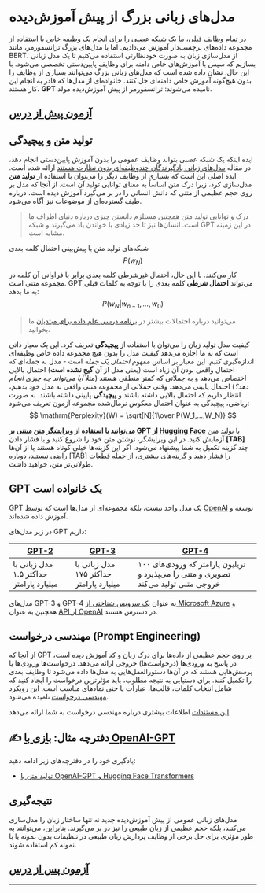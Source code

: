 <!--
CO_OP_TRANSLATOR_METADATA:
{
  "original_hash": "97836d30a6bec736f8e3b4411c572bc2",
  "translation_date": "2025-09-23T12:34:48+00:00",
  "source_file": "lessons/5-NLP/20-LangModels/README.md",
  "language_code": "fa"
}
-->
# مدل‌های زبانی بزرگ از پیش آموزش‌دیده

در تمام وظایف قبلی، ما یک شبکه عصبی را برای انجام یک وظیفه خاص با استفاده از مجموعه داده‌های برچسب‌دار آموزش می‌دادیم. اما با مدل‌های بزرگ ترانسفورمر، مانند BERT، از مدل‌سازی زبان به صورت خودنظارتی استفاده می‌کنیم تا یک مدل زبانی بسازیم که سپس با آموزش‌های خاص دامنه برای وظایف پایین‌دستی تخصصی می‌شود. با این حال، نشان داده شده است که مدل‌های زبانی بزرگ می‌توانند بسیاری از وظایف را بدون هیچ‌گونه آموزش خاص دامنه‌ای حل کنند. خانواده‌ای از مدل‌ها که قادر به انجام این کار هستند، **GPT** نامیده می‌شوند: ترانسفورمر از پیش آموزش‌دیده مولد.

## [آزمون پیش از درس](https://ff-quizzes.netlify.app/en/ai/quiz/39)

## تولید متن و پیچیدگی

ایده اینکه یک شبکه عصبی بتواند وظایف عمومی را بدون آموزش پایین‌دستی انجام دهد، در مقاله [مدل‌های زبانی یادگیرندگان چندوظیفه‌ای بدون نظارت هستند](https://cdn.openai.com/better-language-models/language_models_are_unsupervised_multitask_learners.pdf) ارائه شده است. ایده اصلی این است که بسیاری از وظایف دیگر را می‌توان با استفاده از **تولید متن** مدل‌سازی کرد، زیرا درک متن اساساً به معنای توانایی تولید آن است. از آنجا که مدل بر روی حجم عظیمی از متنی که دانش انسانی را در بر می‌گیرد آموزش دیده است، درباره طیف گسترده‌ای از موضوعات نیز آگاه می‌شود.

> درک و توانایی تولید متن همچنین مستلزم دانستن چیزی درباره دنیای اطراف ما است. انسان‌ها نیز تا حد زیادی با خواندن یاد می‌گیرند و شبکه GPT در این زمینه مشابه است.

شبکه‌های تولید متن با پیش‌بینی احتمال کلمه بعدی $$P(w_N)$$ کار می‌کنند. با این حال، احتمال غیرشرطی کلمه بعدی برابر با فراوانی آن کلمه در مجموعه متنی است. GPT می‌تواند **احتمال شرطی** کلمه بعدی را با توجه به کلمات قبلی به ما بدهد: $$P(w_N | w_{n-1}, ..., w_0)$$

> می‌توانید درباره احتمالات بیشتر در [برنامه درسی علم داده برای مبتدیان](https://github.com/microsoft/Data-Science-For-Beginners/tree/main/1-Introduction/04-stats-and-probability) ما بخوانید.

کیفیت مدل تولید زبان را می‌توان با استفاده از **پیچیدگی** تعریف کرد. این یک معیار ذاتی است که به ما اجازه می‌دهد کیفیت مدل را بدون هیچ مجموعه داده خاص وظیفه‌ای اندازه‌گیری کنیم. این معیار بر اساس مفهوم *احتمال یک جمله* است - مدل به جمله‌ای که احتمال واقعی بودن آن زیاد است (یعنی مدل از آن **گیج نشده است**) احتمال بالایی اختصاص می‌دهد و به جملاتی که کمتر منطقی هستند (مثلاً *آیا می‌تواند چه چیزی انجام دهد؟*) احتمال پایینی می‌دهد. وقتی جملاتی از مجموعه متنی واقعی به مدل خود بدهیم، انتظار داریم که احتمال بالایی داشته باشند و **پیچیدگی** پایینی داشته باشند. به صورت ریاضی، پیچیدگی به عنوان احتمال معکوس نرمال‌شده مجموعه آزمون تعریف می‌شود:
$$
\mathrm{Perplexity}(W) = \sqrt[N]{1\over P(W_1,...,W_N)}
$$ 

**می‌توانید با استفاده از [ویرایشگر متن مبتنی بر GPT از Hugging Face](https://transformer.huggingface.co/doc/gpt2-large)** با تولید متن آزمایش کنید. در این ویرایشگر، نوشتن متن خود را شروع کنید و با فشار دادن **[TAB]** چند گزینه تکمیل به شما پیشنهاد می‌شود. اگر این گزینه‌ها خیلی کوتاه هستند یا از آن‌ها راضی نیستید، دوباره [TAB] را فشار دهید و گزینه‌های بیشتری، از جمله قطعات طولانی‌تر متن، خواهید داشت.

## GPT یک خانواده است

GPT یک مدل واحد نیست، بلکه مجموعه‌ای از مدل‌ها است که توسط [OpenAI](https://openai.com) توسعه و آموزش داده شده‌اند.

در زیر مدل‌های GPT داریم:

| [GPT-2](https://huggingface.co/docs/transformers/model_doc/gpt2#openai-gpt2) | [GPT-3](https://openai.com/research/language-models-are-few-shot-learners) | [GPT-4](https://openai.com/gpt-4) |
| -- | -- | -- |
| مدل زبانی با حداکثر ۱.۵ میلیارد پارامتر | مدل زبانی با حداکثر ۱۷۵ میلیارد پارامتر | ۱۰۰ تریلیون پارامتر که ورودی‌های تصویری و متنی را می‌پذیرد و خروجی متنی تولید می‌کند |

مدل‌های GPT-3 و GPT-4 به عنوان [یک سرویس شناختی از Microsoft Azure](https://azure.microsoft.com/en-us/services/cognitive-services/openai-service/#overview?WT.mc_id=academic-77998-cacaste) و همچنین به عنوان [API از OpenAI](https://openai.com/api/) در دسترس هستند.

## مهندسی درخواست (Prompt Engineering)

از آنجا که GPT بر روی حجم عظیمی از داده‌ها برای درک زبان و کد آموزش دیده است، در پاسخ به ورودی‌ها (درخواست‌ها) خروجی ارائه می‌دهد. درخواست‌ها ورودی‌ها یا پرسش‌هایی هستند که در آن‌ها دستورالعمل‌هایی به مدل‌ها داده می‌شود تا وظایف بعدی را تکمیل کنند. برای دستیابی به نتیجه مطلوب، باید مؤثرترین درخواست را ایجاد کنید که شامل انتخاب کلمات، قالب‌ها، عبارات یا حتی نمادهای مناسب است. این رویکرد [مهندسی درخواست](https://learn.microsoft.com/en-us/shows/ai-show/the-basics-of-prompt-engineering-with-azure-openai-service?WT.mc_id=academic-77998-bethanycheum) نامیده می‌شود.

[این مستندات](https://learn.microsoft.com/en-us/semantic-kernel/prompt-engineering/?WT.mc_id=academic-77998-bethanycheum) اطلاعات بیشتری درباره مهندسی درخواست به شما ارائه می‌دهد.

## ✍️ دفترچه مثال: [بازی با OpenAI-GPT](GPT-PyTorch.ipynb)

یادگیری خود را در دفترچه‌های زیر ادامه دهید:

* [تولید متن با OpenAI-GPT و Hugging Face Transformers](GPT-PyTorch.ipynb)

## نتیجه‌گیری

مدل‌های زبانی عمومی از پیش آموزش‌دیده جدید نه تنها ساختار زبان را مدل‌سازی می‌کنند، بلکه حجم عظیمی از زبان طبیعی را نیز در بر می‌گیرند. بنابراین، می‌توانند به طور مؤثری برای حل برخی از وظایف پردازش زبان طبیعی در تنظیمات بدون نمونه یا با نمونه کم استفاده شوند.

## [آزمون پس از درس](https://ff-quizzes.netlify.app/en/ai/quiz/40)

---

